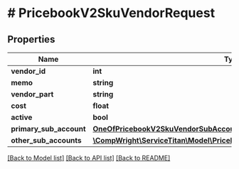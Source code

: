 # # PricebookV2SkuVendorRequest

## Properties

Name | Type | Description | Notes
------------ | ------------- | ------------- | -------------
**vendor_id** | **int** |  |
**memo** | **string** |  | [optional]
**vendor_part** | **string** |  | [optional]
**cost** | **float** |  |
**active** | **bool** |  |
**primary_sub_account** | [**OneOfPricebookV2SkuVendorSubAccountRequest**](OneOfPricebookV2SkuVendorSubAccountRequest.md) |  | [optional]
**other_sub_accounts** | [**\CompWright\ServiceTitan\Model\PricebookV2SkuVendorSubAccountRequest[]**](PricebookV2SkuVendorSubAccountRequest.md) |  | [optional]

[[Back to Model list]](../../README.md#models) [[Back to API list]](../../README.md#endpoints) [[Back to README]](../../README.md)
